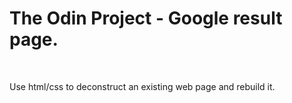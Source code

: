 <h1>The Odin Project - Google result page.</h1><br>
<p>Use html/css to deconstruct an existing web page and rebuild it.</p>

